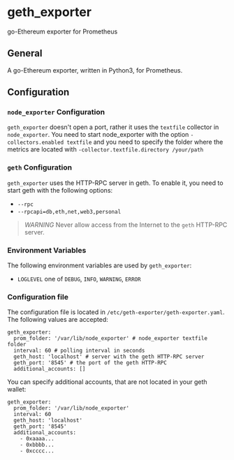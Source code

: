 # geth_exporter
go-Ethereum exporter for Prometheus

## General
A go-Ethereum exporter, written in Python3, for Prometheus.

## Configuration
### `node_exporter` Configuration
`geth_exporter` doesn't open a port, rather it uses the `textfile` collector in `node_exporter`. You need to start
node_exporter with the option `-collectors.enabled textfile` and you need to specify the folder where the metrics are
located with `-collector.textfile.directory /your/path`

### `geth` Configuration
`geth_exporter` uses the HTTP-RPC server in geth. To enable it, you need to start geth with the following options:
*   `--rpc`
*   `--rpcapi=db,eth,net,web3,personal`

> *WARNING* Never allow access from the Internet to the `geth` HTTP-RPC server.

### Environment Variables
The following environment variables are used by `geth_exporter`:
*   `LOGLEVEL` one of `DEBUG`, `INFO`, `WARNING`, `ERROR`

### Configuration file
The configuration file is located in `/etc/geth-exporter/geth-exporter.yaml`. The following values are accepted:
```
geth_exporter:
  prom_folder: '/var/lib/node_exporter' # node_exporter textfile folder
  interval: 60 # polling interval in seconds
  geth_host: 'localhost' # server with the geth HTTP-RPC server
  geth_port: '8545' # the port of the geth HTTP-RPC
  additional_accounts: []
```

You can specify additional accounts, that are not located in your geth wallet:
```
geth_exporter:
  prom_folder: '/var/lib/node_exporter'
  interval: 60
  geth_host: 'localhost'
  geth_port: '8545'
  additional_accounts:
    - 0xaaaa...
    - 0xbbbb...
    - 0xcccc...
```
